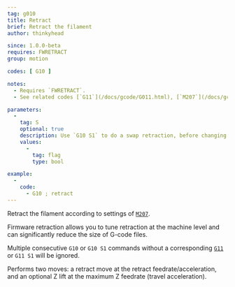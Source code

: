 ```yaml
---
tag: g010
title: Retract
brief: Retract the filament
author: thinkyhead

since: 1.0.0-beta
requires: FWRETRACT
group: motion

codes: [ G10 ]

notes:
  - Requires `FWRETRACT`.
  - See related codes [`G11`](/docs/gcode/G011.html), [`M207`](/docs/gcode/M207.html), [`M208`](/docs/gcode/M208.html), and [`M209`](/docs/gcode/M209.html).

parameters:
  -
    tag: S
    optional: true
    description: Use `G10 S1` to do a swap retraction, before changing extruders. The subsequent [`G11`](/docs/gcode/G011.html) (after tool change) will do a swap recover. (Requires `EXTRUDERS` > 1)
    values:
      -
        tag: flag
        type: bool

example:
  -
    code:
      - G10 ; retract
---
```


Retract the filament according to settings of [`M207`](/docs/gcode/M207.html).

Firmware retraction allows you to tune retraction at the machine level and can significantly reduce the size of G-code files.

Multiple consecutive `G10` or `G10 S1` commands without a corresponding [`G11`](/docs/gcode/G011.html) or `G11 S1` will be ignored.

Performs two moves: a retract move at the retract feedrate/acceleration, and an optional Z lift at the maximum Z feedrate (travel acceleration).
